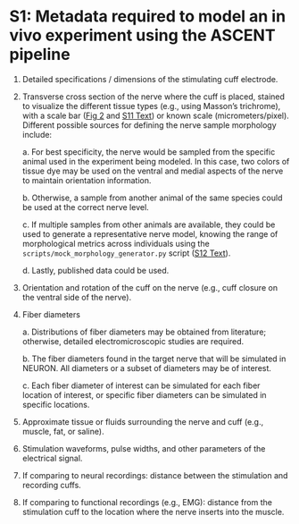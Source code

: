 # S1: Metadata required to model an in vivo experiment using the ASCENT pipeline

1.  Detailed specifications / dimensions of the stimulating cuff
    electrode.

2.  Transverse cross section of the nerve where the cuff is placed,
    stained to visualize the different tissue types (e.g., using
    Masson’s trichrome), with a scale bar ([Fig 2](https://doi.org/10.1371/journal.pcbi.1009285.g002) and [S11 Text](S11-Morphology-files)) or known scale (micrometers/pixel). Different possible sources
    for defining the nerve sample morphology include:

    a.  For best specificity, the nerve would be sampled from the
        specific animal used in the experiment being modeled. In this
        case, two colors of tissue dye may be used on the ventral and
        medial aspects of the nerve to maintain orientation information.

    b.  Otherwise, a sample from another animal of the same species
        could be used at the correct nerve level.

    c.  If multiple samples from other animals are available, they could
        be used to generate a representative nerve model, knowing the
        range of morphological metrics across individuals using the
        `scripts/mock_morphology_generator.py` script ([S12 Text](S12-Python-MockSample-class-for-creating-binary-masks-of-nerve-morphology)).

    d.  Lastly, published data could be used.

3.  Orientation and rotation of the cuff on the nerve (e.g., cuff
    closure on the ventral side of the nerve).

4.  Fiber diameters

    a.  Distributions of fiber diameters may be obtained from
        literature; otherwise, detailed electromicroscopic studies are
        required.

    b.  The fiber diameters found in the target nerve that will be
        simulated in NEURON. All diameters or a subset of diameters may
        be of interest.

    c.  Each fiber diameter of interest can be simulated for each fiber
        location of interest, or specific fiber diameters can be
        simulated in specific locations.

5.  Approximate tissue or fluids surrounding the nerve and cuff (e.g.,
    muscle, fat, or saline).

6.  Stimulation waveforms, pulse widths, and other parameters of the
    electrical signal.

7.  If comparing to neural recordings: distance between the stimulation
    and recording cuffs.

8.  If comparing to functional recordings (e.g., EMG): distance from the
    stimulation cuff to the location where the nerve inserts into the
    muscle.
